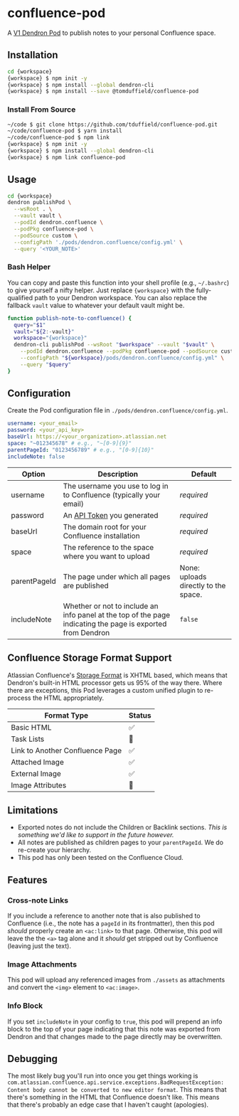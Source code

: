 # confluence-pod
A [V1 Dendron Pod](https://wiki.dendron.so/notes/66727a39-d0a7-449b-a10d-f6c438185d7f/) to publish notes to your personal Confluence space.

## Installation

```bash
cd {workspace}
{workspace} $ npm init -y
{workspace} $ npm install --global dendron-cli
{workspace} $ npm install --save @tomduffield/confluence-pod
```

### Install From Source
```bash
~/code $ git clone https://github.com/tduffield/confluence-pod.git
~/code/confluence-pod $ yarn install
~/code/confluence-pod $ npm link
{workspace} $ npm init -y
{workspace} $ npm install --global dendron-cli
{workspace} $ npm link confluence-pod
```
## Usage

```bash
cd {workspace}
dendron publishPod \
  --wsRoot . \
  --vault vault \
  --podId dendron.confluence \
  --podPkg confluence-pod \
  --podSource custom \
  --configPath './pods/dendron.confluence/config.yml' \
  --query '<YOUR_NOTE>'
```

### Bash Helper
You can copy and paste this function into your shell profile (e.g., `~/.bashrc`) to give yourself a nifty helper. Just replace `{workspace}` with the fully-qualified path to your Dendron workspace. You can also replace the fallback `vault` value to whatever your default vault might be.

```bash
function publish-note-to-confluence() {
  query="$1"
  vault="${2:-vault}"
  workspace="{workspace}"
  dendron-cli publishPod --wsRoot "$workspace" --vault "$vault" \
    --podId dendron.confluence --podPkg confluence-pod --podSource custom \
    --configPath "${workspace}/pods/dendron.confluence/config.yml" \
    --query "$query"
}
```

## Configuration

Create the Pod configuration file in `./pods/dendron.confluence/config.yml`.

```yaml
username: <your_email>
password: <your_api_key>
baseUrl: https://<your_organization>.atlassian.net
space: "~012345678" # e.g., "~[0-9]{9}"
parentPageId: "0123456789" # e.g., "[0-9]{10}"
includeNote: false
```

Option | Description | Default
--- | --- | ---
username | The username you use to log in to Confluence (typically your email) | _required_
password | An [API Token](https://id.atlassian.com/manage/api-tokens) you generated | _required_
baseUrl | The domain root for your Confluence installation | _required_
space | The reference to the space where you want to upload | _required_
parentPageId | The page under which all pages are published | None: uploads directly to the space.
includeNote | Whether or not to include an info panel at the top of the page indicating the page is exported from Dendron | `false`

## Confluence Storage Format Support
Atlassian Confluence's [Storage Format](https://confluence.atlassian.com/doc/confluence-storage-format-790796544.html) is XHTML based, which means that Dendron's built-in HTML processor gets us 95% of the way there. Where there are exceptions, this Pod leverages a custom unified plugin to re-process the HTML appropriately.

Format Type | Status
--- | ---
Basic HTML | ✅
Task Lists | 🚧
Link to Another Confluence Page | ✅
Attached Image | ✅
External Image | ✅
Image Attributes | 🚧

## Limitations
* Exported notes do not include the Children or Backlink sections. _This is something we'd like to support in the future however._
* All notes are published as children pages to your `parentPageId`. We do re-create your hierarchy.
* This pod has only been tested on the Confluence Cloud.

## Features
### Cross-note Links
If you include a reference to another note that is also published to Confluence (i.e., the note has a `pageId` in its frontmatter), then this pod _should_ properly create an `<ac:link>` to that page. Otherwise, this pod will leave the the `<a>` tag alone and it _should_ get stripped out by Confluence (leaving just the text).

### Image Attachments
This pod will upload any referenced images from `./assets` as attachments and convert the `<img>` element to `<ac:image>`.

### Info Block
If you set `includeNote` in your config to `true`, this pod will prepend an info block to the top of your page indicating that this note was exported from Dendron and that changes made to the page directly may be overwritten.

## Debugging
The most likely bug you'll run into once you get things working is `com.atlassian.confluence.api.service.exceptions.BadRequestException: Content body cannot be converted to new editor format`. This means that there's something in the HTML that Confluence doesn't like. This means that there's probably an edge case that I haven't caught (apologies).
